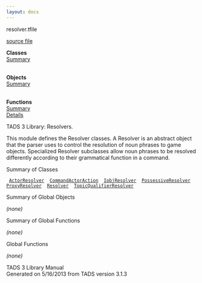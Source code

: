 ```yaml
---
layout: docs
---
```

<span class="title">resolver.t</span><span class="type">file</span>

[source file](../source/resolver.t.html)

**Classes**  
[Summary](#_ClassSummary_)  
 

**Objects**  
[Summary](#_ObjectSummary_)  
 

**Functions**  
[Summary](#_FunctionSummary_)  
[Details](#_Functions_)

<div class="fdesc">

TADS 3 Library: Resolvers.

This module defines the Resolver classes. A Resolver is an abstract
object that the parser uses to control the resolution of noun phrases to
game objects. Specialized Resolver subclasses allow noun phrases to be
resolved differently according to their grammatical function in a
command.

</div>

<span id="_ClassSummary_"></span>

<div class="mjhd">

<span class="hdln">Summary of Classes</span>  

</div>

` `[`ActorResolver`](../object/ActorResolver.html)`  `[`CommandActorAction`](../object/CommandActorAction.html)`  `[`IobjResolver`](../object/IobjResolver.html)`  `[`PossessiveResolver`](../object/PossessiveResolver.html)`  `[`ProxyResolver`](../object/ProxyResolver.html)`  `[`Resolver`](../object/Resolver.html)`  `[`TopicQualifierResolver`](../object/TopicQualifierResolver.html)`  `
<span id="_ObjectSummary_"></span>

<div class="mjhd">

<span class="hdln">Summary of Global Objects</span>  

</div>

*(none)* <span id="FunctionSummary_"></span>

<div class="mjhd">

<span class="hdln">Summary of Global Functions</span>  

</div>

*(none)* <span id="_Functions_"></span>

<div class="mjhd">

<span class="hdln">Global Functions</span>  

</div>

*(none)*

<div class="ftr">

TADS 3 Library Manual  
Generated on 5/16/2013 from TADS version 3.1.3

</div>
